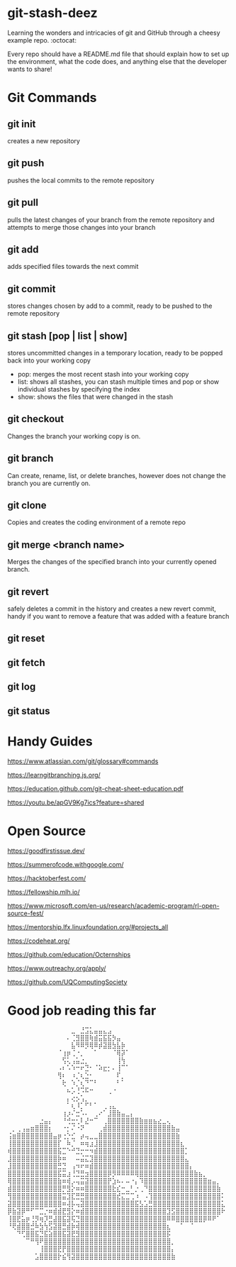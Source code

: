 # git-stash-deez 
Learning the wonders and intricacies of git and GitHub through a cheesy example repo. :octocat:

Every repo should have a README.md file that should explain how to set up the environment, what the code does, and anything else that the developer wants to share!

# Git Commands
## git init
creates a new repository

## git push 
pushes the local commits to the remote repository

## git pull
pulls the latest changes of your branch from the remote repository and attempts to merge those changes into your branch

## git add
adds specified files towards the next commit

## git commit
stores changes chosen by add to a commit, ready to be pushed to the remote repository

## git stash [pop | list | show]
stores uncommitted changes in a temporary location, ready to be popped back into your working copy
- pop: merges the most recent stash into your working copy
- list: shows all stashes, you can stash multiple times and pop or show individual stashes by specifying the index
- show: shows the files that were changed in the stash

## git checkout
Changes the branch your working copy is on.

## git branch
Can create, rename, list, or delete branches, however does not change the branch you are currently on.

## git clone
Copies and creates the coding environment of a remote repo

## git merge \<branch name>
Merges the changes of the specified branch into your currently opened branch.

## git revert <commit hash>
safely deletes a commit in the history and creates a new revert commit, handy if you want to remove a feature that was added with a feature branch

## git reset


## git fetch


## git log


## git status


# Handy Guides
https://www.atlassian.com/git/glossary#commands

https://learngitbranching.js.org/

https://education.github.com/git-cheat-sheet-education.pdf

https://youtu.be/apGV9Kg7ics?feature=shared

# Open Source
https://goodfirstissue.dev/

https://summerofcode.withgoogle.com/

https://hacktoberfest.com/

https://fellowship.mlh.io/

https://www.microsoft.com/en-us/research/academic-program/rl-open-source-fest/

https://mentorship.lfx.linuxfoundation.org/#projects_all

https://codeheat.org/

https://github.com/education/Octernships

https://www.outreachy.org/apply/

https://github.com/UQComputingSociety


# Good job reading this far

⠀⠀⠀⠀⠀⠀⠀⠀⠀⠀⠀⠀⠀⠀⣀⠀⣘⣩⣅⣤⣤⣄⣠⠀⠀⠀⠀⠀⠀⠀⠀⠀⠀⠀⠀⠀⠀⠀⠀⠀⠀⠀⠀⠀⠀⠀⠀⠀
⠀⠀⠀⠀⠀⠀⠀⠀⠀⠀⠀⠀⠀⠄⢈⣻⣿⣿⢷⣾⣭⣯⣯⡳⣤⠀⠀⠀⠀⠀⠀⠀⠀⠀⠀⠀⠀⠀⠀⠀⠀⠀⠀⠀⠀⠀⠀⠀
⠀⠀⠀⠀⠀⠀⠀⠀⠀⠀⠀⠀⠀⠀⣧⠻⠿⡻⢿⠿⡾⣽⣿⣳⣧⡷⠀⠀⠀⠀⠀⠀⠀⠀⠀⠀⠀⠀⠀⠀⠀⠀⠀⠀⠀⠀⠀⠀
⠀⠀⠀⠀⠀⠀⠀⠀⠀⠀⠀⠈⢰⡶⢈⠐⡀⠀⠀⠁⠀⠀⠀⠈⢿⡽⠁⠀⠀⠀⠀⠀⠀⠀⠀⠀⠀⠀⠀⠀⠀⠀⠀⠀⠀⠀⠀⠀
⠀⠀⠀⠀⠀⠀⠀⠀⠀⠀⠀⠀⢫⢅⢠⣥⣐⡀⠀⠀⠀⠀⠀⠀⢸⢳⠀⠀⠀⠀⠀⠀⠀⠀⠀⠀⠀⠀⠀⠀⠀⠀⠀⠀⠀⠀⠀⠀
⠀⠀⠀⠀⠀⠀⠀⠀⠀⠀⠀⠠⠆⠡⠱⠒⠖⣙⠂⠈⠵⣖⡂⠄⢸⠉⠁⠀⠀⠀⠀⠀⠀⠀⠀⠀⠀⠀⠀⠀⠀⠀⠀⠀⠀⠀⠀⠀
⠀⠀⠀⠀⠀⠀⠀⠀⠀⠀⠀⢻⠆⠀⠰⡈⢆⣑⠂⠀⠀⠀⠀⠀⠏⡀⠀⠀⠀⠀⠀⠀⠀⠀⠀⠀⠀⠀⠀⠀⠀⠀⠀⠀⠀⠀⠀⠀
⠀⠀⠀⠀⠀⠀⠀⠀⠀⠀⠀⠀⢗⠀⠱⡈⢆⠙⠉⠃⠀⠀⠀⠀⠃⠁⠀⠀⠀⠀⠀⠀⠀⠀⠀⠀⠀⠀⠀⠀⠀⠀⠀⠀⠀⠀⠀⠀
⠀⠀⠀⠀⠀⠀⠀⠀⠀⠀⠀⠀⠀⠦⡡⢘⠩⠯⠒⠀⠀⠀⢀⠐⠀⠀⠀⠀⠀⠀⠀⠀⠀⠀⠀⠀⠀⠀⠀⠀⠀⠀⠀⠀⠀⠀⠀⠀
⠀⠀⠀⠀⠀⠀⠀⠀⠀⠀⠀⠀⠀⡄⢔⡢⢡⡀⠀⠀⠀⠀⠀⠀⠀⠀⠀⠀⠀⠀⠀⠀⠀⠀⠀⠀⠀⠀⠀⠀⠀⠀⠀⠀⠀⠀⠀⠀
⠀⠀⠀⠀⠀⠀⠀⠀⠀⠀⠀⠀⠀⠁⢆⠸⡁⠋⠃⠁⠀⢀⢠⣄⠀⠀⠀⠀⠀⠀⠀⠀⠀⠀⠀⠀⠀⠀⠀⠀⠀⠀⠀⠀⠀⠀⠀⠀
⠀⠀⠀⠀⠀⠀⠀⠀⠀⠀⠀⠀⢰⡰⠌⣒⠡⠄⠀⢀⠔⠁⣸⣿⣷⣤⣀⡄⠀⠀⠀⠀⠀⠀⠀⠀⠀⠀⠀⠀⠀⠀⠀⠀⠀⠀⠀⠀
⠀⠀⠀⠀⠀⠀⠀⣐⣤⡄⠀⠀⠘⢚⣒⢂⠇⣜⠒⠉⠀⢀⣿⣿⣿⣿⣿⣿⣿⣷⣶⣶⣦⣔⣀⢄⠀⠀⠀⠀⠀⠀⠀⠀⠀⠀⠀⠀
⠀⡀⢀⢠⣤⣶⣿⣿⣿⡆⠀⠀⠐⡂⠌⠐⠝⠀⠀⠀⢀⣾⣿⣿⣿⣿⣿⣿⣿⣿⣿⣿⣿⣿⣿⣿⣷⣤⠀⠀⠀⠀⠀⠀⠀⠀⠀⠀
⢨⣶⣿⣿⣿⣿⣿⣿⣿⣿⣤⡶⢐⡑⣊⠀⡴⢤⣀⣀⣿⣿⣿⣿⣿⣿⣿⣿⣿⣿⣿⣿⣿⣿⣿⣿⣿⣷⠀⠀⠀⠀⠀⠀⠀⠀⠀⠀
⢸⣿⣿⣿⣿⣿⣿⣿⣿⣿⣿⡏⠀⠷⡈⠀⠶⢶⣰⣸⣿⣿⣿⣿⣿⣿⣿⣿⣿⣿⣿⣿⣿⣿⣿⣿⣿⣿⣆⠀⠀⠀⠀⠀⠀⠀⠀⠀
⢾⣿⣿⣿⣿⣿⣿⣿⣿⣿⣿⣯⣉⠑⠚⣙⡒⠒⠲⣾⣿⣿⣿⣿⣿⣿⣿⣿⣿⣿⣿⣿⣿⣿⣿⣿⣿⣿⣿⡁⠀⠀⠀⠀⠀⠀⠀⠀
⣸⣿⣿⣿⣿⣿⣿⣿⣿⣿⣿⡷⠶⠀⠀⠤⣬⣍⣹⣿⣿⣿⣿⣿⣿⣿⣿⣿⣿⣿⣿⣿⣿⣿⣿⣿⣿⣿⣿⣄⠀⠀⠀⠀⠀⠀⠀⠀
⣸⣿⣿⣿⣿⣿⣿⣿⣿⣿⣿⣛⣙⠀⢠⠲⠖⠶⣾⣿⣿⣿⣿⣿⣿⣿⣿⣿⣿⣿⣿⣿⣿⣿⣿⣿⣿⣿⣿⣿⡄⠀⠀⠀⠀⠀⠀⠀
⣿⣿⣿⣿⣿⣿⣿⣿⣿⣿⣿⣯⣭⣰⢘⣙⣛⣲⣿⣿⣿⣿⡿⡻⠿⠿⠿⠿⢿⣿⣿⣿⣿⣿⣿⣿⣿⣿⣿⣿⣿⣷⣦⡀⠀⠀⠀⠀
⢿⣿⣿⣿⣿⣿⣿⣿⣿⣿⣿⣷⠶⢾⡠⢤⣭⣽⣿⣿⣿⣿⡟⣱⠦⠄⠤⠐⡄⠹⣿⣿⣿⣿⣿⣿⣿⣿⣿⣿⣿⣿⣿⣿⣶⣤⡀⠀
⣾⣿⣿⣿⣿⣿⣿⣿⣿⣿⣿⣿⡛⣻⡕⠶⠶⣿⣿⣿⣿⣿⣿⣗⣎⠒⣀⠃⡐⢀⠙⣿⣿⣿⣿⣿⣿⣿⣿⣿⣿⣿⣿⣿⣿⣿⣷⠀
⢻⣿⣿⣿⣿⣿⣿⣿⣿⣿⣿⣿⣭⣹⣏⣛⣛⣿⣿⣿⣿⣿⣿⣿⣞⣍⣉⢉⠰⠀⠠⢹⣿⣿⣿⣿⣿⣿⣿⣿⣿⣿⣿⣿⣿⣿⣿⠅
⣽⣿⣿⣿⣿⣿⣿⣿⣿⣿⣿⣿⠶⢼⡧⢤⣽⣿⣿⣿⣿⣿⣿⣿⣿⣿⣿⣿⣯⣣⣡⣛⣿⣿⣿⣿⣿⣿⣿⣿⣿⣿⣿⣿⣿⣿⣿⣅
⡿⣷⣽⡿⠛⠋⠉⣉⡐⠶⣾⣾⣟⣻⡕⠶⣾⣿⣿⣿⣿⣿⣿⣿⣿⣿⣿⣿⣿⣿⣿⣿⣿⣿⣿⣹⣫⣿⣿⣿⣿⣿⣿⣿⣿⣿⣿⠗
⢸⣿⣟⣥⡶⢘⡻⢶⡹⣛⣼⣿⣯⣽⢯⣙⣿⣿⣿⣿⣿⣿⣿⣿⣿⣿⣿⣿⣿⣿⣿⣿⣿⣿⣿⠿⠿⣿⣿⣿⣿⣿⣿⡿⠿⠟⠁⠀
⠘⢟⣾⣿⣿⣚⠷⣳⢳⣫⣽⣿⣛⣾⡷⢾⣿⣿⣿⣿⣿⣿⣿⣿⣿⣿⣿⣿⣿⣿⣿⣿⣿⣿⣿⣆⠀⠀⠁⠀⠈⠀⠀⠀⠀⠀⠀⠀
⠀⠀⠙⢋⣿⣿⣯⣙⣯⣵⣿⣿⣯⣽⣟⣻⣿⣿⣿⣿⣿⣿⣿⣿⣿⣿⣿⣿⣿⣿⣿⣿⣿⣿⣿⡯⠀⠀⠀⠀⠀⠀⠀⠀⠀⠀⠀⠀
⠀⠀⠀⠀⠉⠛⢻⠟⣿⣿⣿⣿⣿⣿⣿⣿⣿⣿⣿⣿⣿⣿⣿⣿⣿⣿⣿⣿⣿⣿⣿⣿⣿⣿⣿⣿⡀⠀⠀⠀⠀⠀⠀⠀⠀⠀⠀⠀
⠀⠀⠀⠀⠀⠀⠀⢸⣿⣿⣿⣟⡟⣿⣿⣿⣿⣿⣿⣿⣿⣿⣿⣿⣿⣿⣿⣿⣿⣿⣿⣿⣿⣿⣿⣿⡄⠀⠀⠀⠀⠀⠀⠀⠀⠀⠀⠀
⠀⠀⠀⠀⠀⠀⣡⣿⣿⣿⣿⡗⣮⢻⣽⣿⣿⣿⣿⣿⣿⣿⣿⣿⣿⣿⣿⣿⣿⣿⣿⣿⣿⣿⣿⣿⣷⠀⠀⠀⠀⠀⠀⠀⠀⠀⠀⠀